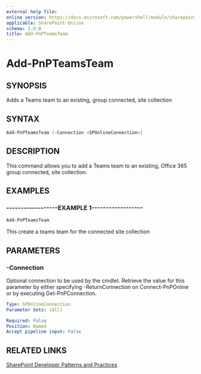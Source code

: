 ```yaml
---
external help file:
online version: https://docs.microsoft.com/powershell/module/sharepoint-pnp/add-pnpteamsteam
applicable: SharePoint Online
schema: 2.0.0
title: Add-PnPTeamsTeam
---
```


# Add-PnPTeamsTeam

## SYNOPSIS
Adds a Teams team to an existing, group connected, site collection

## SYNTAX 

```powershell
Add-PnPTeamsTeam [-Connection <SPOnlineConnection>]
```

## DESCRIPTION
This command allows you to add a Teams team to an existing, Office 365 group connected, site collection.

## EXAMPLES

### ------------------EXAMPLE 1------------------
```powershell
Add-PnPTeamsTeam
```

This create a teams team for the connected site collection

## PARAMETERS

### -Connection
Optional connection to be used by the cmdlet. Retrieve the value for this parameter by either specifying -ReturnConnection on Connect-PnPOnline or by executing Get-PnPConnection.

```yaml
Type: SPOnlineConnection
Parameter Sets: (All)

Required: False
Position: Named
Accept pipeline input: False
```

## RELATED LINKS

[SharePoint Developer Patterns and Practices](https://aka.ms/sppnp)